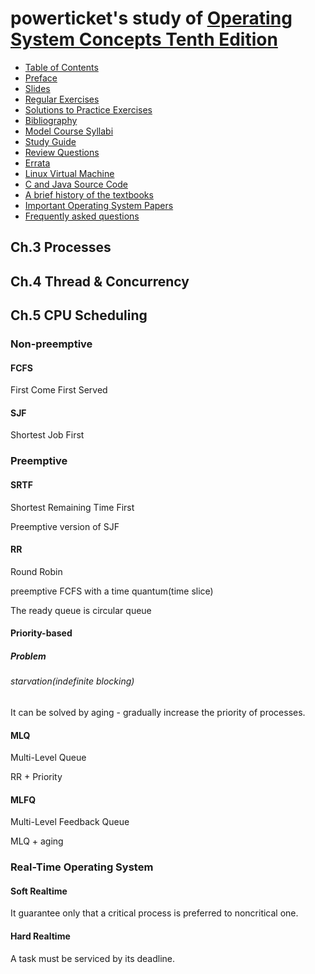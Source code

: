 # powerticket's study of [Operating System Concepts Tenth Edition](https://codex.cs.yale.edu/avi/os-book/OS10/index.html)
- [Table of Contents](https://codex.cs.yale.edu/avi/os-book/OS10/toc-dir/toc.pdf)
- [Preface](https://codex.cs.yale.edu/avi/os-book/OS10/preface-dir/preface.pdf)
- [Slides](https://codex.cs.yale.edu/avi/os-book/OS10/slide-dir/index.html)
- [Regular Exercises](https://codex.cs.yale.edu/avi/os-book/OS10/regular-exercises/index-exer.html)
- [Solutions to Practice Exercises](https://codex.cs.yale.edu/avi/os-book/OS10/practice-exercises/index-solu.html)
- [Bibliography](https://codex.cs.yale.edu/avi/os-book/OS10/bib-dir/index.html)
- [Model Course Syllabi](https://codex.cs.yale.edu/avi/os-book/OS10/syllabi-dir/index.html)
- [Study Guide](https://codex.cs.yale.edu/avi/os-book/OS10/study-guide/Study-Guide.pdf)
- [Review Questions](https://codex.cs.yale.edu/avi/os-book/OS10/review-dir/index.html)
- [Errata](https://codex.cs.yale.edu/avi/os-book/OS10/errata-dir/index.html)
- [Linux Virtual Machine](http://cs.westminstercollege.edu/~greg/osc10e/vm/index.html)
- [C and Java Source Code](http://people.westminstercollege.edu/faculty/ggagne/osc10e/index.html)
- [A brief history of the textbooks](http://www.galvin.info/history-of-operating-system-concepts-textbook/)
- [Important Operating System Papers](https://codex.cs.yale.edu/avi/os-book/OS10/important-papers.pdf)
- [Frequently asked questions](https://codex.cs.yale.edu/avi/os-book/OS10/faq.html)



## Ch.3 Processes



## Ch.4 Thread & Concurrency



## Ch.5 CPU Scheduling

### Non-preemptive

#### FCFS

First Come First Served



#### SJF

Shortest Job First



### Preemptive

#### SRTF

Shortest Remaining Time First

Preemptive version of SJF



#### RR

Round Robin

preemptive FCFS with a time quantum(time slice)

The ready queue is circular queue



#### Priority-based

##### Problem

###### starvation(indefinite blocking)

It can be solved by aging - gradually increase the priority of processes.



#### MLQ

Multi-Level Queue

RR + Priority



#### MLFQ

Multi-Level Feedback Queue

MLQ + aging



### Real-Time Operating System

#### Soft Realtime

It guarantee only that a critical process is preferred to noncritical one.



#### Hard Realtime

A task must be serviced by its deadline.